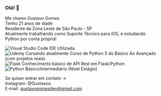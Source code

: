 ### Olá! 👋

Me chamo Gustavo Gomes  
Tenho 21 anos de idade  
Residente da Zona Leste de São Paulo - SP  
Atualmente trabalhando como Suporte Técnico para iOS, e estudando Python por conta própria!

![Visual Studio Code](https://img.shields.io/badge/Visual%20Studio%20Code-0078d7.svg?style=for-the-badge&logo=visual-studio-code&logoColor=white) IDE Utilizada  
![Udemy](https://img.shields.io/badge/Udemy-A435F0?style=for-the-badge&logo=Udemy&logoColor=white) Cursando atualmente Curso de Python 3 do Básico Ao Avançado (com projetos reais)  
![Flask](https://img.shields.io/badge/flask-%23000.svg?style=for-the-badge&logo=flask&logoColor=white) Conhecimento básico de API Rest em Flask/Python  
![Python](https://img.shields.io/badge/python-3670A0?style=for-the-badge&logo=python&logoColor=ffdd54) Básico/Intermediário (Nivel Estágio)

Se quiser entrar em contato ->  
Instagram: @Gustaxou  
E-mail: gustavogomesdev@gmail.com  
